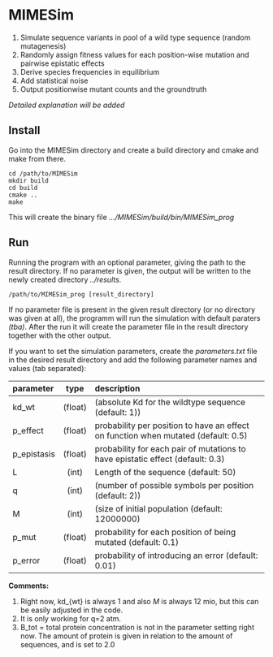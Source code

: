 # MIMESim

1. Simulate sequence variants in pool of a wild type sequence (random mutagenesis)
2. Randomly assign fitness values for each position-wise mutation and pairwise epistatic effects
3. Derive species frequencies in equilibrium
4. Add statistical noise
5. Output positionwise mutant counts and the groundtruth

*Detailed explanation will be added*

## Install

Go into the MIMESim directory and create a build directory and cmake and make from there.

```
cd /path/to/MIMESim
mkdir build
cd build
cmake ..
make
```
This will create the binary file *.../MIMESim/build/bin/MIMESim_prog*

## Run

Running the program with an optional parameter, giving the path to the result directory. 
If no parameter is given, the output will be written to the newly created directory *../results*.

```
/path/to/MIMESim_prog [result_directory]
```

If no parameter file is present in the given result directory (or no directory was given at all), the programm will run the simulation with default paraters *(tba)*.
After the run it will create the parameter file in the result directory together with the other output. 

If you want to set the simulation parameters, create the *parameters.txt* file in the desired result directory and add the following parameter names and values (tab separated):

| parameter       | type          | description  |
| :-------------  |:-------------:| :------------|
| kd_wt           | (float)       |   (absolute Kd for the wildtype sequence (default: 1))|
| p_effect        | (float)       |   probability per position to have an effect on function when mutated (default: 0.5) |
| p_epistasis     | (float)       |   probability for each pair of mutations to have epistatic effect (default: 0.3) |
| L               | (int)         |   Length of the sequence (default: 50) |
| q               | (int)         |   (number of possible symbols per position (default: 2))  |
| M               | (int)         |   (size of initial population (default: 12000000)  |
| p_mut           | (float)       |   probability for each position of being mutated (default: 0.1) |
| p_error         | (float)       |   probability of introducing an error (default: 0.01) |

**Comments:**
1. Right now, kd_{wt} is always 1 and also $M$ is always 12 mio, but this can be easily adjusted in the code.
2. It is only working for q=2 atm.
3. B_tot = total protein concentration is not in the parameter setting right now.
The amount of protein is given in relation to the amount of sequences, and is set to 2.0


